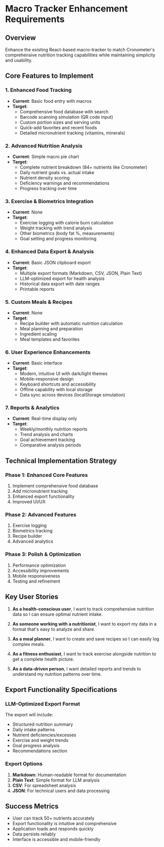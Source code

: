 # Macro Tracker Enhancement Requirements

## Overview
Enhance the existing React-based macro-tracker to match Cronometer's comprehensive nutrition tracking capabilities while maintaining simplicity and usability.

## Core Features to Implement

### 1. Enhanced Food Tracking
- **Current**: Basic food entry with macros
- **Target**: 
  - Comprehensive food database with search
  - Barcode scanning simulation (QR code input)
  - Custom portion sizes and serving units
  - Quick-add favorites and recent foods
  - Detailed micronutrient tracking (vitamins, minerals)

### 2. Advanced Nutrition Analysis
- **Current**: Simple macro pie chart
- **Target**:
  - Complete nutrient breakdown (84+ nutrients like Cronometer)
  - Daily nutrient goals vs. actual intake
  - Nutrient density scoring
  - Deficiency warnings and recommendations
  - Progress tracking over time

### 3. Exercise & Biometrics Integration
- **Current**: None
- **Target**:
  - Exercise logging with calorie burn calculation
  - Weight tracking with trend analysis
  - Other biometrics (body fat %, measurements)
  - Goal setting and progress monitoring

### 4. Enhanced Data Export & Analysis
- **Current**: Basic JSON clipboard export
- **Target**:
  - Multiple export formats (Markdown, CSV, JSON, Plain Text)
  - LLM-optimized export for health analysis
  - Historical data export with date ranges
  - Printable reports

### 5. Custom Meals & Recipes
- **Current**: None
- **Target**:
  - Recipe builder with automatic nutrition calculation
  - Meal planning and preparation
  - Ingredient scaling
  - Meal templates and favorites

### 6. User Experience Enhancements
- **Current**: Basic interface
- **Target**:
  - Modern, intuitive UI with dark/light themes
  - Mobile-responsive design
  - Keyboard shortcuts and accessibility
  - Offline capability with local storage
  - Data sync across devices (localStorage simulation)

### 7. Reports & Analytics
- **Current**: Real-time display only
- **Target**:
  - Weekly/monthly nutrition reports
  - Trend analysis and charts
  - Goal achievement tracking
  - Comparative analysis periods

## Technical Implementation Strategy

### Phase 1: Enhanced Core Features
1. Implement comprehensive food database
2. Add micronutrient tracking
3. Enhanced export functionality
4. Improved UI/UX

### Phase 2: Advanced Features
1. Exercise logging
2. Biometrics tracking
3. Recipe builder
4. Advanced analytics

### Phase 3: Polish & Optimization
1. Performance optimization
2. Accessibility improvements
3. Mobile responsiveness
4. Testing and refinement

## Key User Stories

1. **As a health-conscious user**, I want to track comprehensive nutrition data so I can ensure optimal nutrient intake.

2. **As someone working with a nutritionist**, I want to export my data in a format that's easy to analyze and share.

3. **As a meal planner**, I want to create and save recipes so I can easily log complex meals.

4. **As a fitness enthusiast**, I want to track exercise alongside nutrition to get a complete health picture.

5. **As a data-driven person**, I want detailed reports and trends to understand my nutrition patterns over time.

## Export Functionality Specifications

### LLM-Optimized Export Format
The export will include:
- Structured nutrition summary
- Daily intake patterns
- Nutrient deficiencies/excesses
- Exercise and weight trends
- Goal progress analysis
- Recommendations section

### Export Options
1. **Markdown**: Human-readable format for documentation
2. **Plain Text**: Simple format for LLM analysis
3. **CSV**: For spreadsheet analysis
4. **JSON**: For technical users and data processing

## Success Metrics
- User can track 50+ nutrients accurately
- Export functionality is intuitive and comprehensive
- Application loads and responds quickly
- Data persists reliably
- Interface is accessible and mobile-friendly
